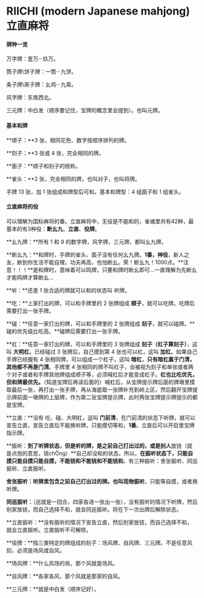 # RIICHI (modern Japanese mahjong) 立直麻将

#### 牌种一览

万字牌：壹万···玖万。

筒子牌\饼子牌：一筒···九饼。

条子牌\索子牌：幺鸡···九索。

风字牌：东南西北。

三元牌：中白发（顺序要记住，宝牌的概念里会提到）。也叫元牌。

#### 基本和牌

**顺子：**3 张，相同花色、数字按顺序排列的牌。

**刻子：**3 张或 4 张，完全相同的牌。

**面子：**顺子和刻子的统称。

**雀头：**2 张，完全相同的牌，也叫对子，也叫将牌。

手牌 13 张，加 1 张组成和牌型后可和。基本和牌型：4 组面子和 1 组雀头。

#### 立直麻将的役

可以理解为国标麻将的番。立直麻将中，无役是不能和的，雀魂里共有42种，最基本的有3种役：**断幺九**、**立直**、**役牌**。

**幺九牌：**所有 1 和 9 的数字牌，风字牌，三元牌，都叫幺九牌。

**断幺九：**和牌时，手牌的雀头、面子没有任何幺九牌。**1番，神役**，新人之友，断到你生活不能自理，功夫再高，也怕断幺。荣！断幺九！1000点。**注意！！！**是和牌时，意味着可以鸣牌，只要和牌时断幺即可…一直理解为先断幺才能鸣牌才算断幺…

**听：**还差 1 张合适的牌就可以和的状态叫 听牌。

**吃：**上家打出的牌，可以和手牌里的 2 张牌组成 **顺子**，就可以吃牌。吃牌后需要打出一张手牌。

**碰：**任意一家打出的牌，可以和手牌里的 2 张牌组成 **刻子**，就可以碰牌。**碰的优先级比吃高。**碰牌后需要打出一张手牌。

**杠：**任意一家打出的牌，可以和手牌里的 3 张牌组成 **刻子（杠子算刻子）**，这叫 **大明杠**。已经碰过 3 张牌后，自己摸到第 4 张也可以杠，这叫 **加杠**。如果自己手牌已经握有 4 张相同牌，可以组成一个杠子，这叫 **暗杠**，**只有暗杠属于门清，其他都不再是门清**。手牌里 4 张相同的牌不叫杠子，会被视为刻子和单张或者两个对子或者和手牌其他牌组成顺子等，必须喊杠后才能变成杠子。**杠也比吃优先，但和牌最优先。**（知道宝牌后再读后面的）喊杠后，从宝牌提示牌后面的牌墩里摸取最后一张，再打出一张手牌，再从海底取一张牌补充到岭上区，然后翻开宝牌提示牌前面一墩牌的上层牌，作为第二张宝牌提示牌，此时两张宝牌提示牌提示的都是宝牌。

**立直：**没有 吃、碰、大明杠，这叫 **门前清**，在门前清的状态下听牌，就可以宣告立直，宣告立直后不能换听牌，只能摸切等和，**1番**。立直后可以开启里宝牌指示牌。

**振听：**到了听牌状态，但是听的牌，是之前自己打出过的，或是别人**放铳（就是点炮的意思，铳chÒng）**自己却没和的状态。所以，**在振听状态下，只能自摸只能自摸只能自摸，不能铳和不能铳和不能铳和**。有三种振听：舍张振听、同巡振听、立直振听。

**舍张振听：**听牌里包含之前自己打出过的牌。也叫**现物振听**。只能等自摸，或者换听牌。

**同巡振听：**（巡就是一回合，四家各进一张出一张），没有振听的情况下听牌，然后别家放铳，而自己选择不和，就会同巡振听。将在下一次出牌后解除状态。

**立直振听：**没有振听的情况下宣告立直，然后别家放铳，而自己选择不和，就会立直振听。立直振听不可解除。

**役牌：**指三类特定的牌组成的刻子：场风牌、自风牌、三元牌。不是任意风刻，必须是场风或自风。

**场风牌：**什么风场的局，那个风就是场风。

**自风牌：**各家各风，那个风就是那家的自风。

**三元牌：**就是中白发（顺序记好）。